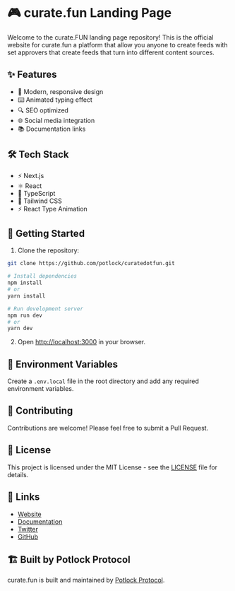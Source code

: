 # 🎮 curate.fun Landing Page

Welcome to the curate.FUN landing page repository! This is the official website for curate.fun a platform that allow you anyone to create feeds with set approvers that create feeds that turn into different content sources.

## ✨ Features

- 🎨 Modern, responsive design
- ⌨️ Animated typing effect
- 🔍 SEO optimized
- 🌐 Social media integration
- 📚 Documentation links

## 🛠️ Tech Stack

- ⚡ Next.js
- ⚛️ React
- 📝 TypeScript
- 🎨 Tailwind CSS
- ⚡ React Type Animation

## 🚀 Getting Started

1. Clone the repository:
```bash
git clone https://github.com/potlock/curatedotfun.git

```

```bash
# Install dependencies
npm install
# or
yarn install

# Run development server
npm run dev
# or
yarn dev
```

2. Open [http://localhost:3000](http://localhost:3000) in your browser.

## 📝 Environment Variables

Create a `.env.local` file in the root directory and add any required environment variables.

## 🤝 Contributing

Contributions are welcome! Please feel free to submit a Pull Request.

## 📄 License

This project is licensed under the MIT License - see the [LICENSE](LICENSE) file for details.

## 🔗 Links

- [Website](https://curate.press)
- [Documentation](https://docs.curate.press)
- [Twitter](https://twitter.com/potlock_)
- [GitHub](https://github.com/potlock/curatedotfun)

## 🏗 Built by Potlock Protocol

curate.fun is built and maintained by [Potlock Protocol](https://potlock.org).
